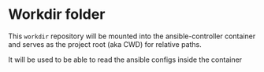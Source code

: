 # Workdir folder

This `workdir` repository will be mounted into the ansible-controller container
and serves as the project root (aka CWD) for relative paths.

It will be used to be able to read the ansible configs inside the container
